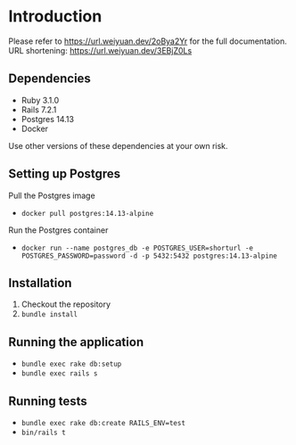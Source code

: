 # Introduction
Please refer to https://url.weiyuan.dev/2oBya2Yr for the full documentation.
URL shortening: https://url.weiyuan.dev/3EBjZ0Ls

## Dependencies
- Ruby 3.1.0
- Rails 7.2.1
- Postgres 14.13
- Docker

Use other versions of these dependencies at your own risk.

## Setting up Postgres
Pull the Postgres image
- `docker pull postgres:14.13-alpine`

Run the Postgres container
- `docker run --name postgres_db -e POSTGRES_USER=shorturl -e POSTGRES_PASSWORD=password -d -p 5432:5432 postgres:14.13-alpine`

## Installation
1. Checkout the repository
2. `bundle install`

## Running the application
- `bundle exec rake db:setup`
- `bundle exec rails s`

## Running tests
- `bundle exec rake db:create RAILS_ENV=test`
- `bin/rails t`
